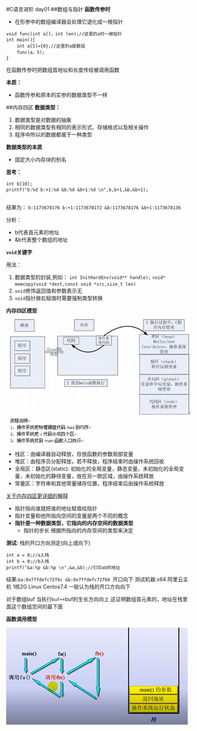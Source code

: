 #C语言进阶 day01
##数组与指针
**函数传参时**

* 在形参中的数组编译器会处理它退化成一根指针
```
void func(int a[]，int len);//这里的a时一根指针
int main(){
	int a[5]={0};//这里的a是数组
	func(a，5);
}
```
在函数传参时把数组首地址和长度传给被调用函数

**本质：**

* 函数传参和原本的实参的数据类型不一样

##内存四区
**数据类型：**

1. 数据类型是对数据的抽象
2. 相同的数据类型有相同的表示形式、存储格式以及相关操作
3. 程序中所以的数据都属于一种类型


**数据类型的本质**

* 固定大小内存块的别名

**思考：**
```
int b[10];
printf("b:%d b:+1:%d &b:%d &b+1:%d \n",b,b+1,&b,&b+1);
 
```
结果为：
`b:1173678176 b:+1:1173678172 &b:1173678176 &b+1:1173678136`

分析：
* b代表首元素的地址
* &b代表整个数组的地址

**`void`关键字**

用法：
1. 数据类型的封装,例如：
	`int InitHardEnv(void** handle);`
	`void* memcopy(void *dest,const void *src,size_t len)`
2. `void`修饰返回值和参数表示无
3. `void`指针做右赋值时需要强制类型转换

**内存四区模型**

![](image/内存四区模型.png)


* 栈区：由编译器自动释放，存放函数的参数局部变量
* 堆区：由程序员分配释放，若不释放，程序结束时由操作系统回收
* 全局区：静态区(static): 初始化的全局变量，静态变量，未初始化的全局变量，未初始化的静待变量，放在另一款区域，由操作系统释放
* 常量区：字符串和其他常量储存位置，程序结束后由操作系统释放

[关于内存四区更详细的解释](extra.md)

* 指针指向谁就把谁的地址赋值给指针
* 指针变量和他所指向空间的变量是两个不同的概念
* **指针是一种数据类型，它指向的内存空间的数据类型**
   * 指针的步长 根据所指向的内存空间的类型来决定

**测试:**
栈的开口方向测定(向上或向下)
```
int a = 0;//a入栈
int b = 0;//b入栈
printf("&a:%p &b:%p \n",&a,&b);//打印ab的地址
```
结果:`&a:0x7ffdefc72f6c &b:0x7ffdefc72f68 `开口向下
测试机器:x64 阿里云主机 1核2G Linux  Centos7.4
 一般认为栈的开口方向向下
 
对于数组buf
当执行`buf++`buf的生长方向向上
这证明数组首元素的，地址在栈里面这个数组空间的最下面

**函数调用模型**

![](image/函数调用模型.png)
